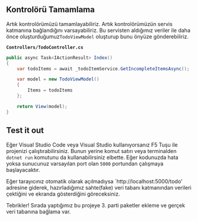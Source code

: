 ## Kontrolörü Tamamlama

Artık kontrolörümüzü tamamlayabiliriz. Artık kontrolörümüzün servis katmanına bağlandığını varsayabiliriz. Bu servisten aldığımız veriler ile daha önce oluşturduğumuz`TodoViewModel` oluşturup bunu önyüze gönderebiliriz.


**`Controllers/TodoController.cs`**

```csharp
public async Task<IActionResult> Index()
{
    var todoItems = await _todoItemService.GetIncompleteItemsAsync();

    var model = new TodoViewModel()
    {
        Items = todoItems
    };

    return View(model);
}
```

## Test it out
Eğer Visual Studio Code veya Visual Studio kullanıyorsanız F5 Tuşu ile projenizi çalıştırabilirsiniz. Bunun yerine komut satırı veya terminalden `dotnet run` komutunu da kullanabilirsiniz elbette. Eğer kodunuzda hata yoksa sunucunuz varsayılan port olan `5000` portundan çalışmaya başlayacaktır.

Eğer tarayıcınız otomatik olarak açılmadıysa `http://localhost:5000/todo' adresine giderek, hazırladığımız sahte(fake) veri tabanı katmanından verileri çektiğini ve ekranda gösterdiğini göreceksiniz.
 
 Tebrikler! Sırada yaptığımız bu projeye 3. parti paketler ekleme ve gerçek veri tabanına bağlama var.

